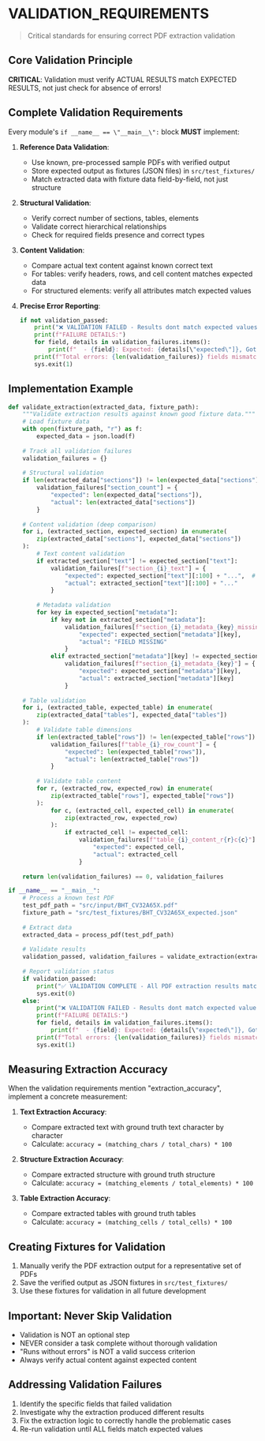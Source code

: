 # VALIDATION_REQUIREMENTS
> Critical standards for ensuring correct PDF extraction validation

## Core Validation Principle
**CRITICAL**: Validation must verify ACTUAL RESULTS match EXPECTED RESULTS, not just check for absence of errors!

## Complete Validation Requirements
Every module's `if __name__ == \"__main__\":` block **MUST** implement:

1. **Reference Data Validation**:
   - Use known, pre-processed sample PDFs with verified output
   - Store expected output as fixtures (JSON files) in `src/test_fixtures/`
   - Match extracted data with fixture data field-by-field, not just structure

2. **Structural Validation**:
   - Verify correct number of sections, tables, elements
   - Validate correct hierarchical relationships
   - Check for required fields presence and correct types

3. **Content Validation**:
   - Compare actual text content against known correct text
   - For tables: verify headers, rows, and cell content matches expected data
   - For structured elements: verify all attributes match expected values

4. **Precise Error Reporting**:
   ```python
   if not validation_passed:
       print("❌ VALIDATION FAILED - Results dont match expected values") 
       print(f"FAILURE DETAILS:")
       for field, details in validation_failures.items():
           print(f"  - {field}: Expected: {details[\"expected\"]}, Got: {details[\"actual\"]}")
       print(f"Total errors: {len(validation_failures)} fields mismatched")
       sys.exit(1)
   ```

## Implementation Example
```python
def validate_extraction(extracted_data, fixture_path):
    """Validate extraction results against known good fixture data."""
    # Load fixture data
    with open(fixture_path, "r") as f:
        expected_data = json.load(f)
    
    # Track all validation failures
    validation_failures = {}
    
    # Structural validation
    if len(extracted_data["sections"]) != len(expected_data["sections"]):
        validation_failures["section_count"] = {
            "expected": len(expected_data["sections"]),
            "actual": len(extracted_data["sections"])
        }
    
    # Content validation (deep comparison)
    for i, (extracted_section, expected_section) in enumerate(
        zip(extracted_data["sections"], expected_data["sections"])
    ):
        # Text content validation
        if extracted_section["text"] != expected_section["text"]:
            validation_failures[f"section_{i}_text"] = {
                "expected": expected_section["text"][:100] + "...",  # Truncate for readability
                "actual": extracted_section["text"][:100] + "..."
            }
        
        # Metadata validation
        for key in expected_section["metadata"]:
            if key not in extracted_section["metadata"]:
                validation_failures[f"section_{i}_metadata_{key}_missing"] = {
                    "expected": expected_section["metadata"][key],
                    "actual": "FIELD MISSING"
                }
            elif extracted_section["metadata"][key] != expected_section["metadata"][key]:
                validation_failures[f"section_{i}_metadata_{key}"] = {
                    "expected": expected_section["metadata"][key],
                    "actual": extracted_section["metadata"][key]
                }
    
    # Table validation
    for i, (extracted_table, expected_table) in enumerate(
        zip(extracted_data["tables"], expected_data["tables"])
    ):
        # Validate table dimensions
        if len(extracted_table["rows"]) != len(expected_table["rows"]):
            validation_failures[f"table_{i}_row_count"] = {
                "expected": len(expected_table["rows"]),
                "actual": len(extracted_table["rows"])
            }
        
        # Validate table content
        for r, (extracted_row, expected_row) in enumerate(
            zip(extracted_table["rows"], expected_table["rows"])
        ):
            for c, (extracted_cell, expected_cell) in enumerate(
                zip(extracted_row, expected_row)
            ):
                if extracted_cell != expected_cell:
                    validation_failures[f"table_{i}_content_r{r}c{c}"] = {
                        "expected": expected_cell,
                        "actual": extracted_cell
                    }
    
    return len(validation_failures) == 0, validation_failures
```

```python
if __name__ == "__main__":
    # Process a known test PDF
    test_pdf_path = "src/input/BHT_CV32A65X.pdf"
    fixture_path = "src/test_fixtures/BHT_CV32A65X_expected.json"
    
    # Extract data
    extracted_data = process_pdf(test_pdf_path)
    
    # Validate results
    validation_passed, validation_failures = validate_extraction(extracted_data, fixture_path)
    
    # Report validation status
    if validation_passed:
        print("✅ VALIDATION COMPLETE - All PDF extraction results match expected values")
        sys.exit(0)
    else:
        print("❌ VALIDATION FAILED - Results dont match expected values") 
        print(f"FAILURE DETAILS:")
        for field, details in validation_failures.items():
            print(f"  - {field}: Expected: {details[\"expected\"]}, Got: {details[\"actual\"]}")
        print(f"Total errors: {len(validation_failures)} fields mismatched")
        sys.exit(1)
```

## Measuring Extraction Accuracy
When the validation requirements mention "extraction_accuracy", implement a concrete measurement:

1. **Text Extraction Accuracy**:
   - Compare extracted text with ground truth text character by character
   - Calculate: `accuracy = (matching_chars / total_chars) * 100`

2. **Structure Extraction Accuracy**:
   - Compare extracted structure with ground truth structure
   - Calculate: `accuracy = (matching_elements / total_elements) * 100`

3. **Table Extraction Accuracy**:
   - Compare extracted tables with ground truth tables
   - Calculate: `accuracy = (matching_cells / total_cells) * 100`

## Creating Fixtures for Validation
1. Manually verify the PDF extraction output for a representative set of PDFs
2. Save the verified output as JSON fixtures in `src/test_fixtures/`
3. Use these fixtures for validation in all future development

## Important: Never Skip Validation
- Validation is NOT an optional step
- NEVER consider a task complete without thorough validation
- "Runs without errors" is NOT a valid success criterion
- Always verify actual content against expected content

## Addressing Validation Failures
1. Identify the specific fields that failed validation
2. Investigate why the extraction produced different results
3. Fix the extraction logic to correctly handle the problematic cases
4. Re-run validation until ALL fields match expected values